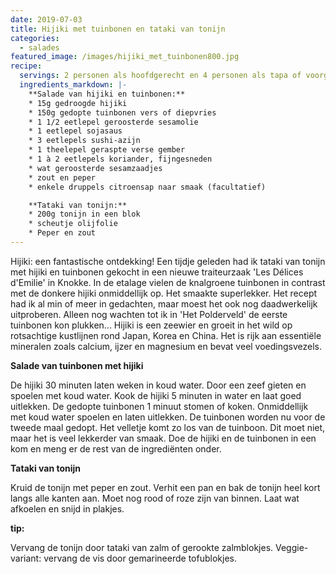 ```yaml
---
date: 2019-07-03
title: Hijiki met tuinbonen en tataki van tonijn
categories:
  - salades
featured_image: /images/hijiki_met_tuinbonen800.jpg
recipe:
  servings: 2 personen als hoofdgerecht en 4 personen als tapa of voorgerecht
  ingredients_markdown: |-
    **Salade van hijiki en tuinbonen:**
    * 15g gedroogde hijiki
    * 150g gedopte tuinbonen vers of diepvries
    * 1 1/2 eetlepel geroosterde sesamolie
    * 1 eetlepel sojasaus
    * 3 eetlepels sushi-azijn
    * 1 theelepel geraspte verse gember
    * 1 à 2 eetlepels koriander, fijngesneden
    * wat geroosterde sesamzaadjes
    * zout en peper 
    * enkele druppels citroensap naar smaak (facultatief)

    **Tataki van tonijn:**
    * 200g tonijn in een blok
    * scheutje olijfolie    * Peper en zout
---
```

Hijiki: een fantastische ontdekking!
Een tijdje geleden had ik tataki van tonijn met hijiki en tuinbonen gekocht in een nieuwe traiteurzaak 'Les Délices d'Emilie' in Knokke. In de etalage vielen de knalgroene tuinbonen in contrast met de donkere hijiki onmiddellijk op. Het smaakte superlekker. 
Het recept had ik al min of meer in gedachten, maar moest het ook nog daadwerkelijk uitproberen. Alleen nog wachten tot ik in 'Het Polderveld' de eerste tuinbonen kon plukken...
Hijiki is een zeewier en groeit in het wild op rotsachtige kustlijnen rond Japan, Korea en China.
Het is rijk aan essentiële mineralen zoals calcium, ijzer en magnesium en bevat veel voedingsvezels.

<!--more-->

**Salade van tuinbonen met hijiki**

De hijiki 30 minuten laten weken in koud water.
Door een zeef gieten en spoelen met koud water.
Kook de hijiki 5 minuten in water en laat goed uitlekken.
De gedopte tuinbonen 1 minuut stomen of koken. Onmiddellijk met koud water spoelen en laten uitlekken.
De tuinbonen worden nu voor de tweede maal gedopt. Het velletje komt zo los van de tuinboon. Dit moet niet, maar het is veel lekkerder van smaak.
Doe de hijiki en de tuinbonen in een kom en meng er de rest van de ingrediënten onder.


**Tataki van tonijn**

Kruid de tonijn met peper en zout.
Verhit een pan en bak de tonijn heel kort langs alle kanten aan. Moet nog rood of roze  zijn van binnen. Laat wat afkoelen en snijd in plakjes.

<b>tip:</b>

Vervang de tonijn door tataki van zalm of gerookte zalmblokjes.
Veggie-variant: vervang de vis door gemarineerde tofublokjes.

